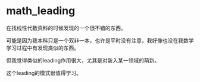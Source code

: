 # math_leading

在找线性代数资料的时候发现的一个很不错的东西。

可能是因为我本科只是一个双非一本，也许是平时没有注意，我好像也没在我数学学习过程中有发现类似的东西。

但我觉得类似的leading作用很大，尤其是对新入某一领域的萌新。

这个leading的模式很值得学习。

